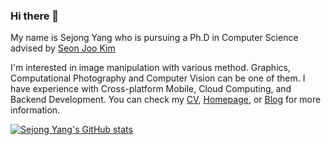 ### Hi there 👋

My name is Sejong Yang who is pursuing a Ph.D in Computer Science advised by [Seon Joo Kim](https://sites.google.com/site/seonjookim/)

I'm interested in image manipulation with various method.
Graphics, Computational Photography and Computer Vision can be one of them.
I have experience with Cross-platform Mobile, Cloud Computing, and Backend Development.
You can check my [CV](https://docs.google.com/document/d/1O8wgY4iJWdymFItZw9uZPKQet-H9S4zj6Ks9MW36RRs), [Homepage](https://yangspace.co.kr/), or [Blog](https://velog.io/@bismute) for more information.

[![Sejong Yang's GitHub stats](https://github-readme-stats.vercel.app/api?username=kingsj0405&count_private=true&show_icons=true)](https://github.com/kingsj0405/github-readme-stats)
